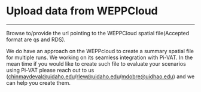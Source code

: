 # Upload data from WEPPCloud

***

Browse to/provide the url pointing to the WEPPCloud spatial file(Accepted format are qs and RDS).


We do have an approach on the WEPPcloud to create a summary spatial file for multiple runs. We working on its seamless integration with Pi-VAT. In the mean time if you would like to create such file to evaluate your scenarios using Pi-VAT please reach out to us (chinmaydeval@uidaho.edu/rlew@uidaho.edu/mdobre@uidhao.edu) and we can help you create them.
